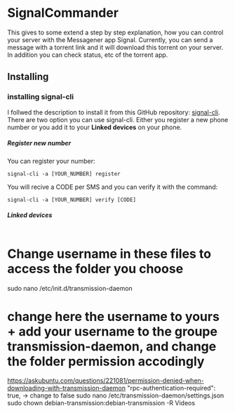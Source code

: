 # SignalCommander

This gives to some extend a step by step explanation, how you can control your server with the Messagener app Signal. 
Currently, you can send a message with a torrent link and it will download this torrent on your server. In addition you can check status, etc of the torrent app.


## Installing 

### installing signal-cli
I follwed the description to install it from this GitHub repository: [signal-cli](https://github.com/AsamK/signal-cli).
There are two option you can use signal-cli. Either you register a new phone number or you add it to your **Linked devices** on your phone.

##### Register new number
You can register your number:
```
signal-cli -a [YOUR_NUMBER] register
```
You will recive a CODE per SMS and you can verify it with the command:
```
signal-cli -a [YOUR_NUMBER] verify [CODE]
```

##### Linked devices
```

```



# Change username in these files to access the folder you choose
sudo nano /etc/init.d/transmission-daemon


# change here the username to yours + add your username to the groupe transmission-daemon, and change the folder permission accodingly


https://askubuntu.com/questions/221081/permission-denied-when-downloading-with-transmission-daemon
"rpc-authentication-required": true, -> change to false
sudo nano /etc/transmission-daemon/settings.json
sudo chown debian-transmission:debian-transmission -R Videos
